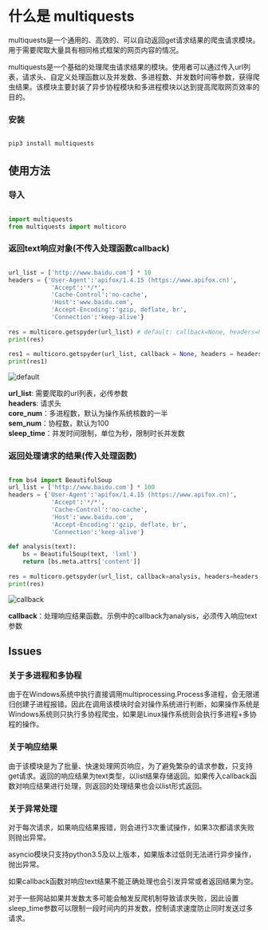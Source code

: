 
# 什么是 multiquests

multiquests是一个通用的、高效的、可以自动返回get请求结果的爬虫请求模块。用于需要爬取大量具有相同格式框架的网页内容的情况。

multiquests是一个基础的处理爬虫请求结果的模块。使用者可以通过传入url列表，请求头、自定义处理函数以及并发数、多进程数、并发数时间等参数，获得爬虫结果。该模块主要封装了异步协程模块和多进程模块以达到提高爬取网页效率的目的。



### 安装
```py

pip3 install multiquests
```


## 使用方法

### 导入

```py

import multiquests
from multiquests import multicoro
```

### 返回text响应对象(不传入处理函数callback)
```py

url_list = ['http://www.baidu.com'] * 10
headers = {'User-Agent':'apifox/1.4.15 (https://www.apifox.cn)',
            'Accept':'*/*',
            'Cache-Control':'no-cache',
            'Host':'www.baidu.com',
            'Accept-Encoding':'gzip, deflate, br',
            'Connection':'keep-alive'}
			
res = multicoro.getspyder(url_list) # default: callback=None, headers=None, core_num=None, sem_num=None, sleep_time=None
print(res)
		
res1 = multicoro.getspyder(url_list, callback = None, headers = headers, core_num = 5, sem_num = 200, sleep_time = 60) 
print(res1)
```

![default](img/default.png)

**url_list**: 需要爬取的url列表，必传参数\
**headers**: 请求头\
**core_num**：多进程数，默认为操作系统核数的一半\
**sem_num**：协程数，默认为100\
**sleep_time**：并发时间限制，单位为秒，限制时长并发数

### 返回处理请求的结果(传入处理函数)
```py

from bs4 import BeautifulSoup
url_list = ['http://www.baidu.com'] * 100
headers = {'User-Agent':'apifox/1.4.15 (https://www.apifox.cn)',
            'Accept':'*/*',
            'Cache-Control':'no-cache',
            'Host':'www.baidu.com',
            'Accept-Encoding':'gzip, deflate, br',
            'Connection':'keep-alive'}
			
def analysis(text):
    bs = BeautifulSoup(text, 'lxml')
    return [bs.meta.attrs['content']]  
			
res = multicoro.getspyder(url_list, callback=analysis, headers=headers, sem_num = 100, sleep_time = 2)
print(res)
```

![callback](img/callback.png)

**callback**：处理响应结果函数。示例中的callback为analysis，必须传入响应text参数

## Issues

### 关于多进程和多协程
由于在Windows系统中执行直接调用multiprocessing.Process多进程，会无限递归创建子进程报错。因此在调用该模块时会对操作系统进行判断，如果操作系统是Windows系统则只执行多协程爬虫，如果是Linux操作系统则会执行多进程+多协程的操作。

### 关于响应结果
由于该模块是为了批量、快速处理网页响应，为了避免繁杂的请求参数，只支持get请求。返回的响应结果为text类型，以list结果存储返回。如果传入callback函数对响应结果进行处理，则返回的处理结果也会以list形式返回。

### 关于异常处理
对于每次请求，如果响应结果报错，则会进行3次重试操作，如果3次都请求失败则抛出异常。

asyncio模块只支持python3.5及以上版本，如果版本过低则无法进行异步操作，抛出异常。

如果callback函数对响应text结果不能正确处理也会引发异常或者返回结果为空。

对于一些网站如果并发数太多可能会触发反爬机制导致请求失败，因此设置sleep_time参数可以限制一段时间内的并发数，控制请求速度防止同时发送过多请求。


